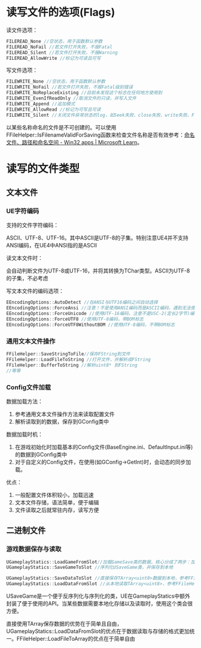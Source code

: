# 读写文件的选项(Flags)

读文件选项：

```cc
FILEREAD_None //空状态，用于函数默认参数
FILEREAD_NoFail //若文件打开失败，不报Fatal
FILEREAD_Silent //若文件打开失败，不报Warning
FILEREAD_AllowWrite //标记为可读且可写
```

写文件选项：

```cc
FILEWRITE_None //空状态，用于函数默认参数
FILEWRITE_NoFail //若文件打开失败，不报Fatal级别错误
FILEWRITE_NoReplaceExisting //目前未发现这个标志在任何地方使用到
FILEWRITE_EvenIfReadOnly //取消文件的只读，并写入文件
FILEWRITE_Append //追加模式
FILEWRITE_AllowRead //标记为可写且可读
FILEWRITE_Silent //关闭文件异常状态的log，如Seek失败、close失败、write失败、FlushBuffer失败
```

以某些名称命名的文件是不可创建的。可以使用FFileHelper::IsFilenameValidForSaving函数来检查文件名称是否有效参考：[命名文件、路径和命名空间 - Win32 apps | Microsoft Learn](https://learn.microsoft.com/zh-cn/windows/win32/fileio/naming-a-file?redirectedfrom=MSDN)。

# 读写的文件类型

## 文本文件

### UE字符编码

支持的文件字符编码：

​	ASCII、UTF-8、UTF-16。其中ASCII是UTF-8的子集。特别注意UE4并不支持ANSI编码，在UE4中ANSI指的是ASCII

读文本文件时：

​	会自动判断文件为UTF-8或UTF-16，并将其转换为TChar类型。ASCII为UTF-8的子集，不必考虑

写文本文件的编码选项：

```cc
EEncodingOptions::AutoDetect //在ANSI与UTF16编码之间自动选择
EEncodingOptions::ForceAnsi //注意！不是使用ANSI编码而是ASCII编码，遇到无法使用ASCII编码的字符，输出'?'，ANSI编码不存在BOM标志。
EEncodingOptions::ForceUnicode //使用UTF-16编码，注意不是USC-2(定长2字节)编码，带BOM标志
EEncodingOptions::ForceUTF8 //使用UTF-8编码，带BOM标志
EEncodingOptions::ForceUTF8WithoutBOM //使用UTF-8编码，不带BOM标志
```

### 通用文本文件操作

```cc
FFileHelper::SaveStringToFile//保存FString到文件
FFileHelper::LoadFileToString //打开文件，并解析成FString
FFileHelper::BufferToString //解析uint8* 到FString
//等等
```

### Config文件加载

数据加载方法：

1. 参考通用文本文件操作方法来读取配置文件
2. 解析读取到的数据，保存到GConfig类中

数据加载时机：

1. 在游戏初始化时加载基本的Config文件(BaseEngine.ini、DefaultInput.ini等)的数据到GConfig类中
2. 对于自定义的Config文件，在使用(如GConfig->GetInt)时，会动态的同步加载。

优点：

1. 一般配置文件体积较小，加载迅速
2. 文本文件存储，语法简单，便于编辑
3. 文件读取之后就常驻内存，读写方便

## 二进制文件

### 游戏数据保存与读取


```cc
UGameplayStatics::LoadGameFromSlot//加载GameSave类的数据，核心分成了两步：加载文件到内存、解析内存中的数据并反序列化为对应的USaveGame类
UGameplayStatics::SaveGameToSlot //序列化USaveGame类，并保存到本地

UGameplayStatics::SaveDataToSlot //直接保存TArray<uint8>数据到本地，参考FFileHelper::SaveArrayToFile
UGameplayStatics::LoadDataFromSlot //从本地读取TArray<uint8>，参考FFileHelper::LoadFileToArray
```

USaveGame是一个便于反序列化与序列化的类，UE在GameplayStatics中额外封装了便于使用的API。当某些数据需要本地化存储以及读取时，使用这个类会很方便。

直接使用TArray<uint8>保存数据的优势在于简单且自由，UGameplayStatics::LoadDataFromSlot的优点在于数据读取与存储的格式更加统一。FFileHelper::LoadFileToArray的优点在于简单自由